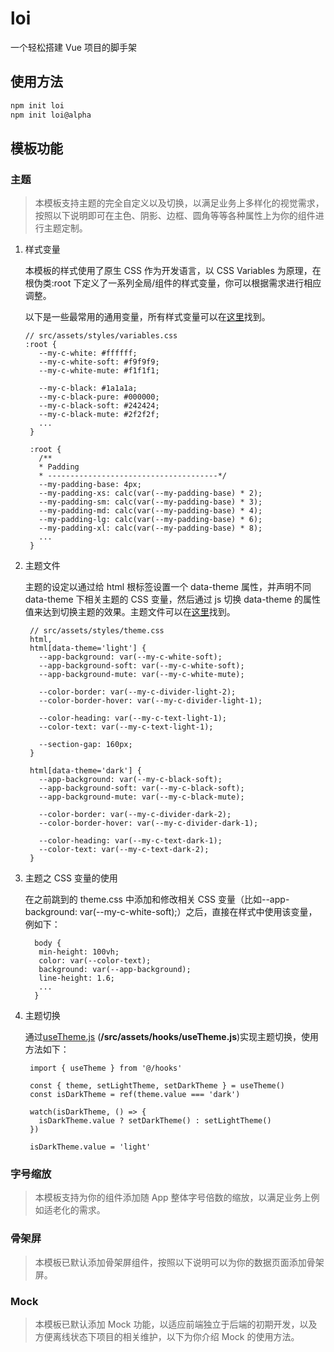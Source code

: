 # loi

一个轻松搭建 Vue 项目的脚手架

## 使用方法

```sh
npm init loi
npm init loi@alpha
```

## 模板功能

### 主题

> 本模板支持主题的完全自定义以及切换，以满足业务上多样化的视觉需求，按照以下说明即可在主色、阴影、边框、圆角等等各种属性上为你的组件进行主题定制。

1. 样式变量

   本模板的样式使用了原生 CSS 作为开发语言，以 CSS Variables 为原理，在根伪类:root 下定义了一系列全局/组件的样式变量，你可以根据需求进行相应调整。

   以下是一些最常用的通用变量，所有样式变量可以在[这里](https://github.com/BowiEgo/create-loi/blob/alpha/template/base/src/assets/styles/variables.css)找到。

   ```
   // src/assets/styles/variables.css
   :root {
      --my-c-white: #ffffff;
      --my-c-white-soft: #f9f9f9;
      --my-c-white-mute: #f1f1f1;

      --my-c-black: #1a1a1a;
      --my-c-black-pure: #000000;
      --my-c-black-soft: #242424;
      --my-c-black-mute: #2f2f2f;
      ...
    }

    :root {
      /**
      * Padding
      * --------------------------------------*/
      --my-padding-base: 4px;
      --my-padding-xs: calc(var(--my-padding-base) * 2);
      --my-padding-sm: calc(var(--my-padding-base) * 3);
      --my-padding-md: calc(var(--my-padding-base) * 4);
      --my-padding-lg: calc(var(--my-padding-base) * 6);
      --my-padding-xl: calc(var(--my-padding-base) * 8);
      ...
    }
   ```

2. 主题文件

   主题的设定以通过给 html 根标签设置一个 data-theme 属性，并声明不同 data-theme 下相关主题的 CSS 变量，然后通过 js 切换 data-theme 的属性值来达到切换主题的效果。主题文件可以在[这里](https://github.com/BowiEgo/create-loi/blob/alpha/template/base/src/assets/styles/theme.css)找到。

   ```
    // src/assets/styles/theme.css
    html,
    html[data-theme='light'] {
      --app-background: var(--my-c-white-soft);
      --app-background-soft: var(--my-c-white-soft);
      --app-background-mute: var(--my-c-white-mute);

      --color-border: var(--my-c-divider-light-2);
      --color-border-hover: var(--my-c-divider-light-1);

      --color-heading: var(--my-c-text-light-1);
      --color-text: var(--my-c-text-light-1);

      --section-gap: 160px;
    }

    html[data-theme='dark'] {
      --app-background: var(--my-c-black-soft);
      --app-background-soft: var(--my-c-black-soft);
      --app-background-mute: var(--my-c-black-mute);

      --color-border: var(--my-c-divider-dark-2);
      --color-border-hover: var(--my-c-divider-dark-1);

      --color-heading: var(--my-c-text-dark-1);
      --color-text: var(--my-c-text-dark-2);
    }
   ```

3. 主题之 CSS 变量的使用

   在之前跳到的 theme.css 中添加和修改相关 CSS 变量（比如--app-background: var(--my-c-white-soft);）之后，直接在样式中使用该变量，例如下：

   ```
     body {
      min-height: 100vh;
      color: var(--color-text);
      background: var(--app-background);
      line-height: 1.6;
      ...
     }
   ```

4. 主题切换

   通过[useTheme.js](https://github.com/BowiEgo/create-loi/blob/alpha/template/base/src/hooks/useTheme.js) (**/src/assets/hooks/useTheme.js**)实现主题切换，使用方法如下：

   ```
    import { useTheme } from '@/hooks'

    const { theme, setLightTheme, setDarkTheme } = useTheme()
    const isDarkTheme = ref(theme.value === 'dark')

    watch(isDarkTheme, () => {
      isDarkTheme.value ? setDarkTheme() : setLightTheme()
    })

    isDarkTheme.value = 'light'
   ```

### 字号缩放

> 本模板支持为你的组件添加随 App 整体字号倍数的缩放，以满足业务上例如适老化的需求。

### 骨架屏

> 本模板已默认添加骨架屏组件，按照以下说明可以为你的数据页面添加骨架屏。

### Mock

> 本模板已默认添加 Mock 功能，以适应前端独立于后端的初期开发，以及方便离线状态下项目的相关维护，以下为你介绍 Mock 的使用方法。
